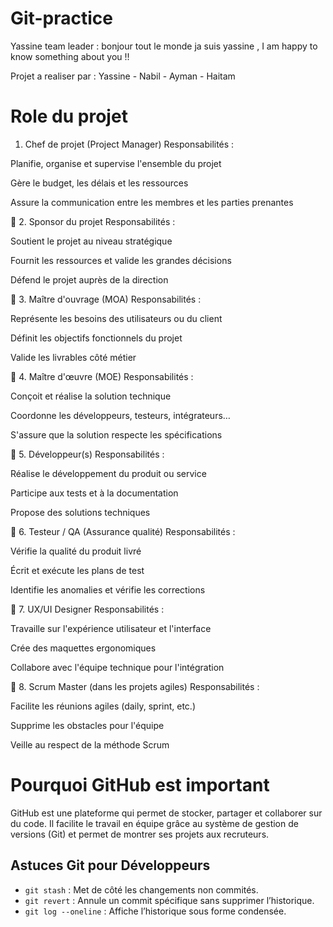 # Git-practice

Yassine team leader : 
bonjour tout le monde ja suis yassine , I am happy to know something about you !!

Projet a realiser par : Yassine - Nabil - Ayman - Haitam

# Role du projet

1. Chef de projet (Project Manager)
Responsabilités :

Planifie, organise et supervise l'ensemble du projet

Gère le budget, les délais et les ressources

Assure la communication entre les membres et les parties prenantes

🔹 2. Sponsor du projet
Responsabilités :

Soutient le projet au niveau stratégique

Fournit les ressources et valide les grandes décisions

Défend le projet auprès de la direction

🔹 3. Maître d'ouvrage (MOA)
Responsabilités :

Représente les besoins des utilisateurs ou du client

Définit les objectifs fonctionnels du projet

Valide les livrables côté métier

🔹 4. Maître d'œuvre (MOE)
Responsabilités :

Conçoit et réalise la solution technique

Coordonne les développeurs, testeurs, intégrateurs…

S'assure que la solution respecte les spécifications

🔹 5. Développeur(s)
Responsabilités :

Réalise le développement du produit ou service

Participe aux tests et à la documentation

Propose des solutions techniques

🔹 6. Testeur / QA (Assurance qualité)
Responsabilités :

Vérifie la qualité du produit livré

Écrit et exécute les plans de test

Identifie les anomalies et vérifie les corrections

🔹 7. UX/UI Designer
Responsabilités :

Travaille sur l'expérience utilisateur et l'interface

Crée des maquettes ergonomiques

Collabore avec l'équipe technique pour l'intégration

🔹 8. Scrum Master (dans les projets agiles)
Responsabilités :

Facilite les réunions agiles (daily, sprint, etc.)

Supprime les obstacles pour l'équipe

Veille au respect de la méthode Scrum

# Pourquoi GitHub est important
GitHub est une plateforme qui permet de stocker, partager et collaborer sur du code. Il facilite le travail en équipe grâce au système de gestion de versions (Git) et permet de montrer ses projets aux recruteurs.


## Astuces Git pour Développeurs

- `git stash` : Met de côté les changements non commités.
- `git revert` : Annule un commit spécifique sans supprimer l’historique.
- `git log --oneline` : Affiche l’historique sous forme condensée.
